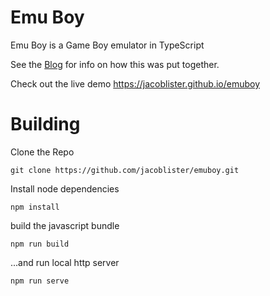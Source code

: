 # Emu Boy
Emu Boy is a Game Boy emulator in TypeScript

See the [Blog](/blog/README.md) for info on how this was put together.

Check out the live demo https://jacoblister.github.io/emuboy

# Building

Clone the Repo
```
git clone https://github.com/jacoblister/emuboy.git
```

Install node dependencies
```
npm install
```

build the javascript bundle
```
npm run build
```

...and run local http server
```
npm run serve
```
